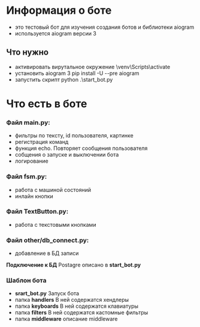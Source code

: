 # Информация о боте

- это тестовый бот для изучения создания ботов и библиотеки aiogram
- используется aiogram версии 3

## Что нужно

- активировать вирутальное окружение \venv\Scripts\activate
- установить aiogram 3 pip install -U --pre aiogram
- запустить скрипт python .\start_bot.py

# Что есть в боте

### Файл **main.py**:

- фильтры по тексту, id пользователя, картинке
- регистрация команд
- функция echo. Повторяет сообщения пользователя
- собщения о запуске и выключении бота
- логирование

### Файл **fsm.py**:

- работа с машиной состояний
- инлайн кнопки

### Файл **TextButton.py**:

- работа с текстовыми кнопками

### Файл **other/db_connect.py**:

- добавление в БД записи

**Подключение к БД** Postagre описано в **start_bot.py**

### Шаблон бота

- **srart_bot.py** Запуск бота
- папка **handlers** В ней содержатся хендлеры
- папка **keyboards** В ней содержатся клавиатуры
- папка **filters** В ней содержатся кастомные фильтры
- папка **middleware** описание middleware
